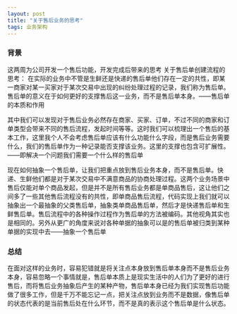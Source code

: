 ```yaml
---
layout: post
title: "关于售后业务的思考"
tags: 业务架构 
---
```


### 背景
这两周为公司开发一个售后功能，开发完成后带来的思考
关于售后单创建流程的思考：
在实际的业务中不管是生鲜还是快递的售后单他们存在一定的共性，即某一商家对某一买家对于某次交易中出现的纠纷处理过程的记录，我们称为售后单。售后单的意义在于如何更好的支撑售后这一业务，而不是售后单本身。——售后单的本质和作用

其中我们可以发现对于售后业务必然存在商家、买家、订单，不过不同的商家和订单类型会带来不同的售后流程，发起时间等等。这时我们可以梳理出一个售后的基本工作，这里我个人不会考虑售后单应该有什么功能什么字段，而是售后业务需要什么，我们的售后单作为一种记录能否支撑该业务。这里的支撑也包含可扩展性。——即解决一个问题我们需要一个什么样的售后单

现在如何抽象一个售后单，让我们把重点放到售后业务本身，而不是售后单。快递、生鲜他们都是对于某次交易中不满意商品的协商处理过程。这两个业务场景中售后仅能对单个商品发起，但是并不是所有售后业务都是单商品售后，这让他们之间多了一些其他售后流程没有的共性，即单商品售后流程，代码实现上我们就可以抽象出一个最抽象的父类售后单，抽象类单商品售后单，然后才是快递售后单和生鲜售后单。售后流程中的各种操作过程作为售后单的方法被编码。其他视角其实也是相同的。另外从更广的角度来说对各种单据的抽象可以是的售后单被归类到某种单据的实现中去——抽象一个售后单

### 总结
在面对这样的业务时，容易犯错就是将关注点本身放到售后单本身而不是售后业务本身，容易忽略一个事情就是，售后单本质上是现实生活中的人们为了更好的进行售后，而将售后业务抽象后产生的某种产物，售后单本身已经为我们实现售后功能做了很多工作，但是千万不能忘记一点，把关注点放到业务而不是数据，像售后单的状态代表的是当前售后处在什么环节，而不是真的表示这个售后单是什么状态。